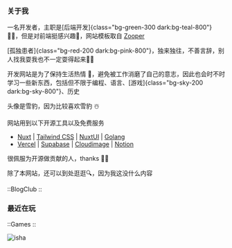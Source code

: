 ### 关于我

一名开发者，主职是[后端开发]{class="bg-green-300 dark:bg-teal-800"} 🧑‍💻，但是对前端挺感兴趣🌵，网站模板取自 [Zooper](https://github.com/fayazara/zooper)

[孤独患者]{class="bg-red-200 dark:bg-pink-800"}，独来独往，不善言辞，别人找我耍我也不一定耍得起来🤦‍♂️

开发网站是为了保持生活热情 🏃，避免被工作消磨了自己的意志，因此也会时不时学习一些新东西，包括但不限于编程、语言、[游戏]{class="bg-sky-200 dark:bg-sky-800"}、历史

头像是雪豹，因为比较喜欢雪豹 ☃️

网站用到以下开源工具以及免费服务

- [Nuxt](https://nuxt.com/) | [Tailwind CSS](https://tailwindcss.com/) | [NuxtUI](https://ui.nuxt.com/) | [Golang](https://golang.google.cn/)
- [Vercel](https://vercel.com/) | [Supabase](https://supabase.com/) | [Cloudimage](https://www.cloudimage.io/) | [Notion](https://www.notion.so/)

很佩服为开源做贡献的人，thanks 🧙‍♂️

除了本网站，还可以到处逛逛🔍，因为我这没什么内容

::BlogClub
::

### 最近在玩

::Games
::


![isha](/imgs/isha.png)